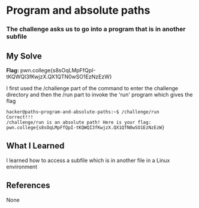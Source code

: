 # Program and absolute paths
### The challenge asks us to go into a program that is in another subfile 


## My Solve
**Flag:** pwn.college{s8sOqLMpFfQpI-tKQWQI3fKwjzX.QX1QTN0wSO1EzNzEzW}

I first used the /challenge part of the command to enter the challenge directory
and then the /run part to invoke the 'run' program which gives the flag



```
hacker@paths~program-and-absolute-paths:~$ /challenge/run
Correct!!!
/challenge/run is an absolute path! Here is your flag:
pwn.college{s8sOqLMpFfQpI-tKQWQI3fKwjzX.QX1QTN0wSO1EzNzEzW}

```

## What I Learned
I learned how to access a subfile which is in another file in a Linux
environment 


## References
None
